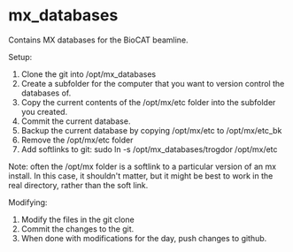 # mx_databases
Contains MX databases for the BioCAT beamline.

Setup:
1. Clone the git into /opt/mx_databases
2. Create a subfolder for the computer that you want to version control the databases of.
3. Copy the current contents of the /opt/mx/etc folder into the subfolder you created.
4. Commit the current database.
5. Backup the current database by copying /opt/mx/etc to /opt/mx/etc_bk
6. Remove the /opt/mx/etc folder
7. Add softlinks to git: sudo ln -s /opt/mx_databases/trogdor /opt/mx/etc

Note: often the /opt/mx folder is a softlink to a particular version of an mx install. In this case, it
shouldn't matter, but it might be best to work in the real directory, rather than the soft link.

Modifying:
1. Modify the files in the git clone
2. Commit the changes to the git.
3. When done with modifications for the day, push changes to github.
